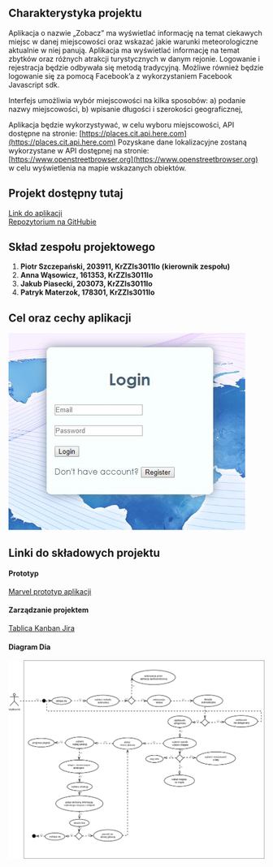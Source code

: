 ## Charakterystyka projektu
  
Aplikacja o nazwie „Zobacz” ma wyświetlać informację na temat ciekawych miejsc w danej
miejscowości oraz wskazać jakie warunki meteorologiczne aktualnie w niej panują. Aplikacja ma
wyświetlać informację na temat zbytków oraz różnych atrakcji turystycznych w danym rejonie.
Logowanie i rejestracja będzie odbywała się metodą tradycyjną. Możliwe również będzie logowanie
się za pomocą Facebook’a z wykorzystaniem Facebook Javascript sdk.


Interfejs umożliwia wybór miejscowości na kilka sposobów:
a) podanie nazwy miejscowości,
b) wpisanie długości i szerokości geograficznej,


Aplikacja będzie wykorzystywać, w celu wyboru miejscowości, API dostępne na stronie:
[https://places.cit.api.here.com](https://places.cit.api.here.com)
Pozyskane dane lokalizacyjne zostaną wykorzystane w API dostępnej na stronie:
[https://www.openstreetbrowser.org](https://www.openstreetbrowser.org)
w celu wyświetlenia na mapie wskazanych obiektów.
  
## Projekt dostępny tutaj

[Link do aplikacji](https://zobacz-9b594.web.app/)  
[Repozytorium na GitHubie](https://github.com/zobaczteam/zobacz)
  
## Skład zespołu projektowego

1. **Piotr Szczepański, 203911, KrZZIs3011Io (kierownik zespołu)**
2. **Anna Wąsowicz,     161353, KrZZIs3011Io**
3. **Jakub Piasecki,    203073, KrZZIs3011Io**
4. **Patryk Materzok,   178301, KrZZIs3011Io**
  
## Cel oraz cechy aplikacji

![](Login.JPG)

  
## Linki do składowych projektu

#### Prototyp
[Marvel prototyp aplikacji](https://marvelapp.com/c064774)
  
#### Zarządzanie projektem
[Tablica Kanban Jira](https://zobacz.atlassian.net/secure/RapidBoard.jspa?rapidView=1&projectKey=ZOB&atlOrigin=eyJpIjoiZjQwOTk2OWNhMWQ3NDliYmIyMjM5MzIwZDIzZjgxMTEiLCJwIjoiaiJ9)

#### Diagram Dia
![](DiagramDIA.png)
